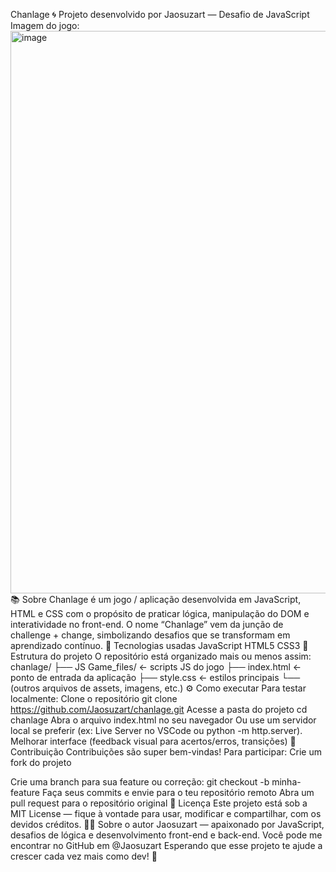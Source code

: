 Chanlage 🌀
Projeto desenvolvido por Jaosuzart — Desafio de JavaScript
Imagem do jogo: <img width="1440" height="900" alt="image" src="https://github.com/user-attachments/assets/e3e35622-9117-4eee-8c0e-9396e73a7399" />
📚 Sobre
Chanlage é um jogo / aplicação desenvolvida em JavaScript, HTML e CSS com o propósito de praticar lógica, manipulação do DOM e interatividade no front-end.
O nome “Chanlage” vem da junção de challenge + change, simbolizando desafios que se transformam em aprendizado contínuo.
🧰 Tecnologias usadas
JavaScript
HTML5
CSS3
🚀 Estrutura do projeto
O repositório está organizado mais ou menos assim:
chanlage/
├── JS Game_files/         ← scripts JS do jogo
├── index.html             ← ponto de entrada da aplicação
├── style.css              ← estilos principais
└── (outros arquivos de assets, imagens, etc.)
⚙️ Como executar
Para testar localmente:
Clone o repositório
git clone https://github.com/Jaosuzart/chanlage.git
Acesse a pasta do projeto
cd chanlage
Abra o arquivo index.html no seu navegador
Ou use um servidor local se preferir (ex: Live Server no VSCode ou python -m http.server).
Melhorar interface (feedback visual para acertos/erros, transições)
🤝 Contribuição
Contribuições são super bem-vindas! Para participar:
Crie um fork do projeto

Crie uma branch para sua feature ou correção:
git checkout -b minha-feature
Faça seus commits e envie para o teu repositório remoto
Abra um pull request para o repositório original
📄 Licença
Este projeto está sob a MIT License
 — fique à vontade para usar, modificar e compartilhar, com os devidos créditos.
👨‍💻 Sobre o autor
Jaosuzart — apaixonado por JavaScript, desafios de lógica e desenvolvimento front-end e back-end.
Você pode me encontrar no GitHub em @Jaosuzart
Esperando que esse projeto te ajude a crescer cada vez mais como dev! 🚀
